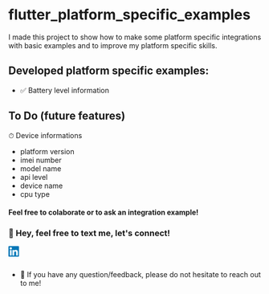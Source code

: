 # flutter_platform_specific_examples

I made this project to show how to make some platform specific integrations with basic examples and to improve my platform specific skills.

## Developed platform specific examples:
 - ✅ Battery level information

## To Do (future features)
 ⏱ Device informations
  - platform version
  - imei number
  - model name
  - api level
  - device name
  - cpu type

#### Feel free to colaborate or to ask an integration example!


### 🤝 Hey, feel free to text me, let's connect!
<a href="https://www.linkedin.com/in/thierry-oliveira/"><img align="left" src="https://raw.githubusercontent.com/thierryoliveira/thierryoliveira/main/images/linkedin.svg" alt="Thierry Oliveira | LinkedIn" width="21px"/></a>  
<br/>
- 💬 If you have any question/feedback, please do not hesitate to reach out to me!
